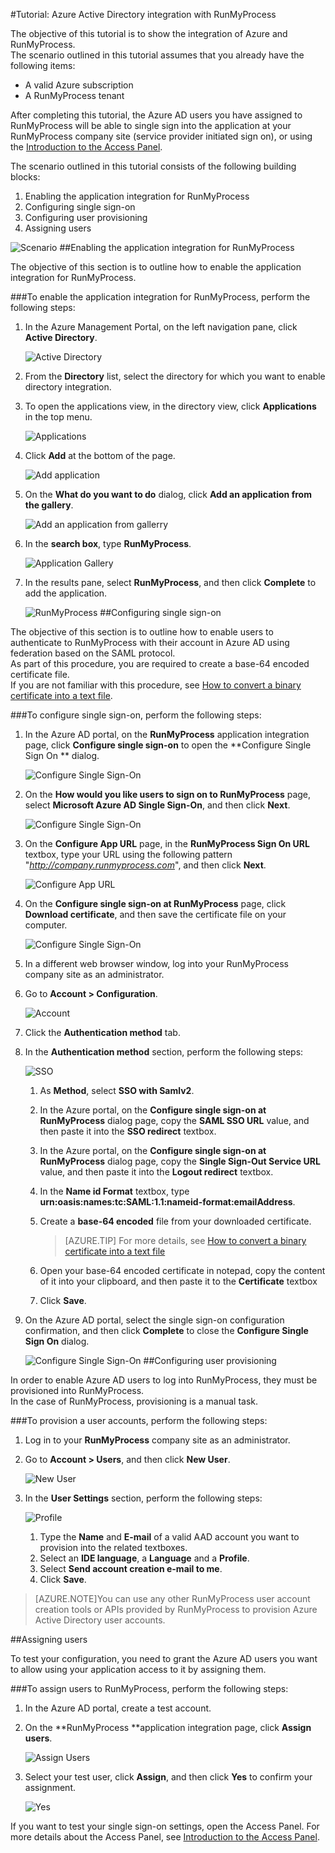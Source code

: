 <properties 
    pageTitle="Tutorial: Azure Active Directory integration with RunMyProcess | Microsoft Azure" 
    description="Learn how to use RunMyProcess with Azure Active Directory to enable single sign-on, automated provisioning, and more!" 
    services="active-directory" 
    authors="markusvi"  
    documentationCenter="na" 
    manager="stevenpo"/>
<tags 
    ms.service="active-directory" 
    ms.devlang="na" 
    ms.topic="article" 
    ms.tgt_pltfrm="na" 
    ms.workload="identity" 
    ms.date="10/22/2015" 
    ms.author="markvi" />

#Tutorial: Azure Active Directory integration with RunMyProcess
  
The objective of this tutorial is to show the integration of Azure and RunMyProcess.  
The scenario outlined in this tutorial assumes that you already have the following items:

-   A valid Azure subscription
-   A RunMyProcess tenant
  
After completing this tutorial, the Azure AD users you have assigned to RunMyProcess will be able to single sign into the application at your RunMyProcess company site (service provider initiated sign on), or using the [Introduction to the Access Panel](active-directory-saas-access-panel-introduction.md).
  
The scenario outlined in this tutorial consists of the following building blocks:

1.  Enabling the application integration for RunMyProcess
2.  Configuring single sign-on
3.  Configuring user provisioning
4.  Assigning users

![Scenario](./media/active-directory-saas-runmyprocess-tutorial/IC789614.png "Scenario")
##Enabling the application integration for RunMyProcess
  
The objective of this section is to outline how to enable the application integration for RunMyProcess.

###To enable the application integration for RunMyProcess, perform the following steps:

1.  In the Azure Management Portal, on the left navigation pane, click **Active Directory**.

    ![Active Directory](./media/active-directory-saas-runmyprocess-tutorial/IC700993.png "Active Directory")

2.  From the **Directory** list, select the directory for which you want to enable directory integration.

3.  To open the applications view, in the directory view, click **Applications** in the top menu.

    ![Applications](./media/active-directory-saas-runmyprocess-tutorial/IC700994.png "Applications")

4.  Click **Add** at the bottom of the page.

    ![Add application](./media/active-directory-saas-runmyprocess-tutorial/IC749321.png "Add application")

5.  On the **What do you want to do** dialog, click **Add an application from the gallery**.

    ![Add an application from gallerry](./media/active-directory-saas-runmyprocess-tutorial/IC749322.png "Add an application from gallerry")

6.  In the **search box**, type **RunMyProcess**.

    ![Application Gallery](./media/active-directory-saas-runmyprocess-tutorial/IC789615.png "Application Gallery")

7.  In the results pane, select **RunMyProcess**, and then click **Complete** to add the application.

    ![RunMyProcess](./media/active-directory-saas-runmyprocess-tutorial/IC789616.png "RunMyProcess")
##Configuring single sign-on
  
The objective of this section is to outline how to enable users to authenticate to RunMyProcess with their account in Azure AD using federation based on the SAML protocol.  
As part of this procedure, you are required to create a base-64 encoded certificate file.  
If you are not familiar with this procedure, see [How to convert a binary certificate into a text file](http://youtu.be/PlgrzUZ-Y1o).

###To configure single sign-on, perform the following steps:

1.  In the Azure AD portal, on the **RunMyProcess** application integration page, click **Configure single sign-on** to open the **Configure Single Sign On ** dialog.

    ![Configure Single Sign-On](./media/active-directory-saas-runmyprocess-tutorial/IC789617.png "Configure Single Sign-On")

2.  On the **How would you like users to sign on to RunMyProcess** page, select **Microsoft Azure AD Single Sign-On**, and then click **Next**.

    ![Configure Single Sign-On](./media/active-directory-saas-runmyprocess-tutorial/IC789622.png "Configure Single Sign-On")

3.  On the **Configure App URL** page, in the **RunMyProcess Sign On URL** textbox, type your URL using the following pattern "*http://company.runmyprocess.com*", and then click **Next**.

    ![Configure App URL](./media/active-directory-saas-runmyprocess-tutorial/IC789623.png "Configure App URL")

4.  On the **Configure single sign-on at RunMyProcess** page, click **Download certificate**, and then save the certificate file on your computer.

    ![Configure Single Sign-On](./media/active-directory-saas-runmyprocess-tutorial/IC789624.png "Configure Single Sign-On")

5.  In a different web browser window, log into your RunMyProcess company site as an administrator.

6.  Go to **Account \> Configuration**.

    ![Account](./media/active-directory-saas-runmyprocess-tutorial/IC789625.png "Account")

7.  Click the **Authentication method** tab.

8.  In the **Authentication method** section, perform the following steps:

    ![SSO](./media/active-directory-saas-runmyprocess-tutorial/IC789626.png "SSO")

    1.  As **Method**, select **SSO with Samlv2**.
    2.  In the Azure portal, on the **Configure single sign-on at RunMyProcess** dialog page, copy the **SAML SSO URL** value, and then paste it into the **SSO redirect** textbox.
    3.  In the Azure portal, on the **Configure single sign-on at RunMyProcess** dialog page, copy the **Single Sign-Out Service URL** value, and then paste it into the **Logout redirect** textbox.
    4.  In the **Name id Format** textbox, type **urn:oasis:names:tc:SAML:1.1:nameid-format:emailAddress**.
    5.  Create a **base-64 encoded** file from your downloaded certificate.  

        >[AZURE.TIP] For more details, see [How to convert a binary certificate into a text file](http://youtu.be/PlgrzUZ-Y1o)

    6.  Open your base-64 encoded certificate in notepad, copy the content of it into your clipboard, and then paste it to the **Certificate** textbox
    7.  Click **Save**.

9.  On the Azure AD portal, select the single sign-on configuration confirmation, and then click **Complete** to close the **Configure Single Sign On** dialog.

    ![Configure Single Sign-On](./media/active-directory-saas-runmyprocess-tutorial/IC789627.png "Configure Single Sign-On")
##Configuring user provisioning
  
In order to enable Azure AD users to log into RunMyProcess, they must be provisioned into RunMyProcess.  
In the case of RunMyProcess, provisioning is a manual task.

###To provision a user accounts, perform the following steps:

1.  Log in to your **RunMyProcess** company site as an administrator.

2.  Go to **Account \> Users**, and then click **New User**.

    ![New User](./media/active-directory-saas-runmyprocess-tutorial/IC789631.png "New User")

3.  In the **User Settings** section, perform the following steps:

    ![Profile](./media/active-directory-saas-runmyprocess-tutorial/IC789632.png "Profile")

    1.  Type the **Name** and **E-mail** of a valid AAD account you want to provision into the related textboxes.
    2.  Select an **IDE language**, a **Language** and a **Profile**.
    3.  Select **Send account creation e-mail to me**.
    4.  Click **Save**.

>[AZURE.NOTE]You can use any other RunMyProcess user account creation tools or APIs provided by RunMyProcess to provision Azure Active Directory user accounts.

##Assigning users
  
To test your configuration, you need to grant the Azure AD users you want to allow using your application access to it by assigning them.

###To assign users to RunMyProcess, perform the following steps:

1.  In the Azure AD portal, create a test account.

2.  On the **RunMyProcess **application integration page, click **Assign users**.

    ![Assign Users](./media/active-directory-saas-runmyprocess-tutorial/IC789633.png "Assign Users")

3.  Select your test user, click **Assign**, and then click **Yes** to confirm your assignment.

    ![Yes](./media/active-directory-saas-runmyprocess-tutorial/IC767830.png "Yes")
  
If you want to test your single sign-on settings, open the Access Panel. For more details about the Access Panel, see [Introduction to the Access Panel](active-directory-saas-access-panel-introduction.md).

